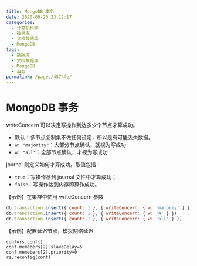 ```yaml
---
title: MongoDB 事务
date: 2020-09-20 23:12:17
categories:
  - 计算机科学
  - 数据库
  - 文档数据库
  - MongoDB
tags:
  - 数据库
  - 文档数据库
  - MongoDB
  - 事务
permalink: /pages/4574fe/
---
```


# MongoDB 事务

writeConcern 可以决定写操作到达多少个节点才算成功。

- 默认：多节点复制集不做任何设定，所以是有可能丢失数据。
- `w: "majority"`：大部分节点确认，就视为写成功
- `w: "all"`：全部节点确认，才视为写成功

journal 则定义如何才算成功。取值包括：

- `true`：写操作落到 journal 文件中才算成功；
- `false`：写操作达到内存即算作成功。

【示例】在集群中使用 writeConcern 参数

```javascript
db.transaction.insert({ count: 1 }, { writeConcern: { w: 'majoriy' } })
db.transaction.insert({ count: 1 }, { writeConcern: { w: '4' } })
db.transaction.insert({ count: 1 }, { writeConcern: { w: 'all' } })
```

【示例】配置延迟节点，模拟网络延迟

```
conf=rs.conf()
conf.memebers[2].slaveDelay=5
conf.memebers[2].priority=0
rs.reconfig(conf)
```
